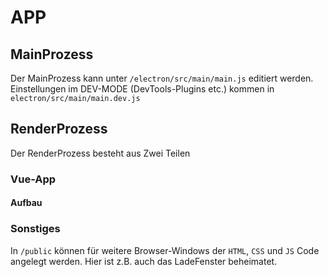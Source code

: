 # APP

## MainProzess

Der MainProzess kann unter `/electron/src/main/main.js` editiert werden. Einstellungen im DEV-MODE (DevTools-Plugins etc.) kommen in `electron/src/main/main.dev.js`

## RenderProzess

Der RenderProzess besteht aus Zwei Teilen

### Vue-App

#### Aufbau

### Sonstiges

In `/public` können für weitere Browser-Windows der `HTML`, `CSS` und `JS` Code angelegt werden. Hier ist z.B. auch das LadeFenster beheimatet.
